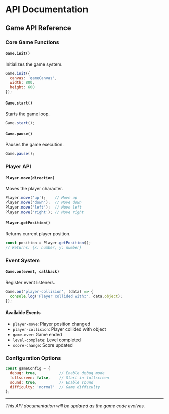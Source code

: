 # API Documentation

## Game API Reference

### Core Game Functions

#### `Game.init()`
Initializes the game system.
```javascript
Game.init({
  canvas: 'gameCanvas',
  width: 800,
  height: 600
});
```

#### `Game.start()`
Starts the game loop.
```javascript
Game.start();
```

#### `Game.pause()`
Pauses the game execution.
```javascript
Game.pause();
```

### Player API

#### `Player.move(direction)`
Moves the player character.
```javascript
Player.move('up');    // Move up
Player.move('down');  // Move down
Player.move('left');  // Move left
Player.move('right'); // Move right
```

#### `Player.getPosition()`
Returns current player position.
```javascript
const position = Player.getPosition();
// Returns: {x: number, y: number}
```

### Event System

#### `Game.on(event, callback)`
Register event listeners.
```javascript
Game.on('player-collision', (data) => {
  console.log('Player collided with:', data.object);
});
```

#### Available Events
- `player-move`: Player position changed
- `player-collision`: Player collided with object
- `game-over`: Game ended
- `level-complete`: Level completed
- `score-change`: Score updated

### Configuration Options
```javascript
const gameConfig = {
  debug: true,          // Enable debug mode
  fullscreen: false,    // Start in fullscreen
  sound: true,          // Enable sound
  difficulty: 'normal'  // Game difficulty
};
```

---
*This API documentation will be updated as the game code evolves.*
